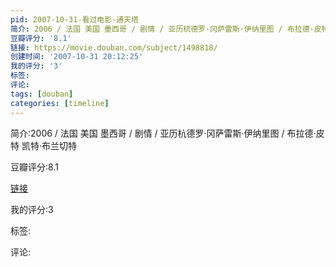 ```yaml
---
pid: 2007-10-31-看过电影-通天塔
简介: 2006 / 法国 美国 墨西哥 / 剧情 / 亚历杭德罗·冈萨雷斯·伊纳里图 / 布拉德·皮特 凯特·布兰切特
豆瓣评分: '8.1'
链接: https://movie.douban.com/subject/1498818/
创建时间: '2007-10-31 20:12:25'
我的评分: '3'
标签:
评论:
tags: [douban]
categories: [timeline]
---
```

简介:2006 / 法国 美国 墨西哥 / 剧情 / 亚历杭德罗·冈萨雷斯·伊纳里图 / 布拉德·皮特 凯特·布兰切特

豆瓣评分:8.1

[链接](https://movie.douban.com/subject/1498818/)

我的评分:3

标签:

评论:

